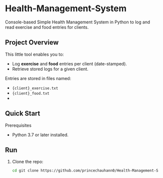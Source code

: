 # Health-Management-System

Console-based Simple Health Management System in Python to log and read exercise and food entries for clients.

## Project Overview

This little tool enables you to:
- Log **exercise** and **food** entries per client (date-stamped).
- Retrieve stored logs for a given client.

Entries are stored in files named:
- `{client}_exercise.txt`
- `{client}_food.txt`
- 
## Quick Start

Prerequisites
- Python 3.7 or later installed.

## Run
1. Clone the repo:
   ```bash
   cd git clone https://github.com/princechauhann0/Health-Management-System.git
